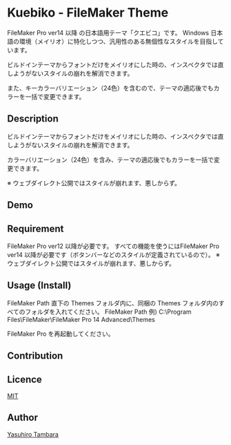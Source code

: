 Kuebiko - FileMaker Theme
====

FileMaker Pro ver14 以降 の日本語用テーマ「クエビコ」です。
Windows 日本語の環境（メイリオ）に特化しつつ、汎用性のある無個性なスタイルを目指しています。

ビルドインテーマからフォントだけをメイリオにした時の、インスペクタでは直しようがないスタイルの崩れを解消できます。

また、キーカラーバリエーション（24色）を含むので、テーマの適応後でもカラーを一括で変更できます。



## Description


ビルドインテーマからフォントだけをメイリオにした時の、インスペクタでは直しようがないスタイルの崩れを解消できます。

カラーバリエーション（24色）を含み、テーマの適応後でもカラーを一括で変更できます。

※ ウェブダイレクト公開ではスタイルが崩れます、悪しからず。

## Demo




## Requirement
FileMaker Pro ver12 以降が必要です。
すべての機能を使うにはFileMaker Pro ver14 以降が必要です（ボタンバーなどのスタイルが定義されているので）。
※ ウェブダイレクト公開ではスタイルが崩れます、悪しからず。


## Usage (Install)
FileMaker Path 直下の Themes フォルダ内に、同梱の Themes フォルダ内のすべてのフォルダを入れてください。
FileMaker Path 例) C:\Program Files\FileMaker\FileMaker Pro 14 Advanced\Themes

FileMaker Pro を再起動してください。


## Contribution

## Licence

[MIT](https://github.com/YasuhiroTambara/tool/master/LICENCE)



## Author
[Yasuhiro Tambara](https://github.com/YasuhiroTambara)
